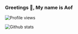 ### Greetings 👋, My name is Aof
![Profile views](https://gpvc.arturio.dev/oofin008)  

![Github stats](https://github-readme-stats.vercel.app/api?username=oofin008&show_icons=true)

<!--
**oofin008/oofin008** is a ✨ _special_ ✨ repository because its `README.md` (this file) appears on your GitHub profile.

Here are some ideas to get you started:

- 🔭 I’m currently working on ...
- 🌱 I’m currently learning ...
- 👯 I’m looking to collaborate on ...
- 🤔 I’m looking for help with ...
- 💬 Ask me about ...
- 📫 How to reach me: ...
- 😄 Pronouns: ...
- ⚡ Fun fact: ...
-->
